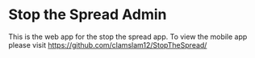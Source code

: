 # Stop the Spread Admin

This is the web app for the stop the spread app. To view the mobile app please visit https://github.com/clamslam12/StopTheSpread/
